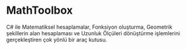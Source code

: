 # MathToolbox
C# ile Matematiksel hesaplamalar, Fonksiyon oluşturma, Geometrik şekillerin alan hesaplaması ve Uzunluk Ölçüleri dönüştürme işlemlerini gerçekleştiren çok yönlü bir araç kutusu.
